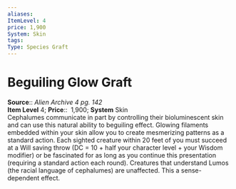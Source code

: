```yaml
---
aliases: 
ItemLevel: 4
price: 1,900
System: Skin
tags: 
Type: Species Graft
---
```


# Beguiling Glow Graft

**Source**:: _Alien Archive 4 pg. 142_  
**Item Level** 4;
**Price**::  1,900; **System** Skin  
Cephalumes communicate in part by controlling their bioluminescent skin and can use this natural ability to beguiling effect. Glowing filaments embedded within your skin allow you to create mesmerizing patterns as a standard action. Each sighted creature within 20 feet of you must succeed at a Will saving throw (DC = 10 + half your character level + your Wisdom modifier) or be fascinated for as long as you continue this presentation (requiring a standard action each round). Creatures that understand Lumos (the racial language of cephalumes) are unaffected. This a sense-dependent effect.
